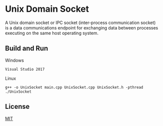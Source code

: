 # Unix Domain Socket

A Unix domain socket or IPC socket (inter-process communication socket) is a data communications endpoint for exchanging data between processes executing on the same host operating system.

## Build and Run
Windows
```
Visual Studio 2017
```

Linux
```
g++ -o UnixSocket main.cpp UnixSocket.cpp UnixSocket.h -pthread
./UnixSocket
```

## License
[MIT](https://choosealicense.com/licenses/mit/)
